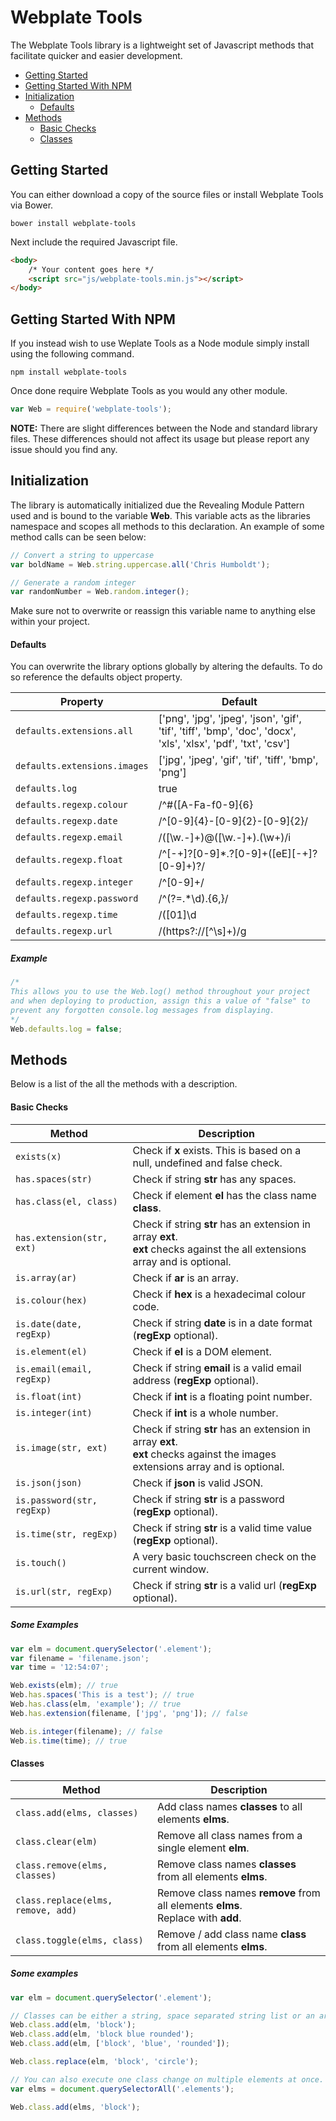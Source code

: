 # Webplate Tools
The Webplate Tools library is a lightweight set of Javascript methods that facilitate quicker and easier development.

* [Getting Started](#getting-started)
* [Getting Started With NPM](#getting-started-with-npm)
* [Initialization](#initialization)
	* [Defaults](#defaults)
* [Methods](#methods)
	* [Basic Checks](#basic-checks)
	* [Classes](#classes)

## Getting Started
You can either download a copy of the source files or install Webplate Tools via Bower.

```
bower install webplate-tools
```

Next include the required Javascript file.

```html
<body>
	/* Your content goes here */
	<script src="js/webplate-tools.min.js"></script>
</body>
```

## Getting Started With NPM
If you instead wish to use Weplate Tools as a Node module simply install using the following command.

```
npm install webplate-tools
```

Once done require Webplate Tools as you would any other module.

```javascript
var Web = require('webplate-tools');
```

**NOTE:** There are slight differences between the Node and standard library files. These differences should not affect its usage but please report any issue should you find any.

## Initialization
The library is automatically initialized due the Revealing Module Pattern used and is bound to the variable **Web**. This variable acts as the libraries namespace and scopes all methods to this declaration. An example of some method calls can be seen below:

```javascript
// Convert a string to uppercase
var boldName = Web.string.uppercase.all('Chris Humboldt');

// Generate a random integer
var randomNumber = Web.random.integer();
```

Make sure not to overwrite or reassign this variable name to anything else within your project.

#### Defaults
You can overwrite the library options globally by altering the defaults. To do so reference the defaults object property.

| Property | Default |
| ---- | ---- |
| `defaults.extensions.all` | ['png', 'jpg', 'jpeg', 'json', 'gif', 'tif', 'tiff', 'bmp', 'doc', 'docx', 'xls', 'xlsx', 'pdf', 'txt', 'csv'] |
| `defaults.extensions.images` | ['jpg', 'jpeg', 'gif', 'tif', 'tiff', 'bmp', 'png'] |
| `defaults.log` | true |
| `defaults.regexp.colour` | /^#([A-Fa-f0-9]{6}|[A-Fa-f0-9]{3})/ |
| `defaults.regexp.date` | /^[0-9]{4}-[0-9]{2}-[0-9]{2}/ |
| `defaults.regexp.email` | /([\w\.\-]+)@([\w\.\-]+)\.(\w+)/i |
| `defaults.regexp.float` | /^[-+]?[0-9]*\.?[0-9]+([eE][-+]?[0-9]+)?/ |
| `defaults.regexp.integer` | /^[0-9]+/ |
| `defaults.regexp.password` | /^(?=.*\d).{6,}/ |
| `defaults.regexp.time` | /([01]\d|2[0-3]):([0-5]\d)/ |
| `defaults.regexp.url` | /(https?:\/\/[^\s]+)/g |

##### Example
```javascript
/*
This allows you to use the Web.log() method throughout your project
and when deploying to production, assign this a value of "false" to
prevent any forgotten console.log messages from displaying.
*/
Web.defaults.log = false;
```

## Methods
Below is a list of the all the methods with a description.

#### Basic Checks
Method | Description
---- | ----
`exists(x)` | Check if **x** exists. This is based on a null, undefined and false check.
`has.spaces(str)` | Check if string **str** has any spaces.
`has.class(el, class)` | Check if element **el** has the class name **class**.
`has.extension(str, ext)` | Check if string **str** has an extension in array **ext**.<br>**ext** checks against the all extensions array and is optional.
`is.array(ar)` | Check if **ar** is an array.
`is.colour(hex)` | Check if **hex** is a hexadecimal colour code.
`is.date(date, regExp)` | Check if string **date** is in a date format (**regExp** optional).
`is.element(el)` | Check if **el** is a DOM element.
`is.email(email, regExp)` | Check if string **email** is a valid email address (**regExp** optional).
`is.float(int)` | Check if **int** is a floating point number.
`is.integer(int)` | Check if **int** is a whole number.
`is.image(str, ext)` | Check if string **str** has an extension in array **ext**.<br>**ext** checks against the images extensions array and is optional.
`is.json(json)` | Check if **json** is valid JSON.
`is.password(str, regExp)` | Check if string **str** is a password (**regExp** optional).
`is.time(str, regExp)` | Check if string **str** is a valid time value (**regExp** optional).
`is.touch()` | A very basic touchscreen check on the current window.
`is.url(str, regExp)` | Check if string **str** is a valid url (**regExp** optional).

##### Some Examples
```javascript
var elm = document.querySelector('.element');
var filename = 'filename.json';
var time = '12:54:07';

Web.exists(elm); // true
Web.has.spaces('This is a test'); // true
Web.has.class(elm, 'example'); // true
Web.has.extension(filename, ['jpg', 'png']); // false

Web.is.integer(filename); // false
Web.is.time(time); // true
```

#### Classes
Method | Description
---- | ----
`class.add(elms, classes)` | Add class names **classes** to all elements **elms**.
`class.clear(elm)` | Remove all class names from a single element **elm**.
`class.remove(elms, classes)` | Remove class names **classes** from all elements **elms**.
`class.replace(elms, remove, add)` | Remove class names **remove** from all elements **elms**.<br>Replace with **add**.
`class.toggle(elms, class)` | Remove / add class name **class** from all elements **elms**.

##### Some examples
```javascript
var elm = document.querySelector('.element');

// Classes can be either a string, space separated string list or an array.
Web.class.add(elm, 'block');
Web.class.add(elm, 'block blue rounded');
Web.class.add(elm, ['block', 'blue', 'rounded']);

Web.class.replace(elm, 'block', 'circle');

// You can also execute one class change on multiple elements at once.
var elms = document.querySelectorAll('.elements');

Web.class.add(elms, 'block');
```
